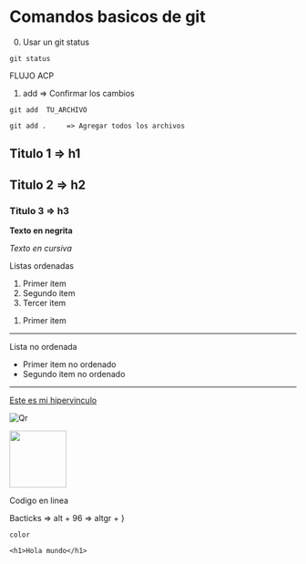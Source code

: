 # Comandos basicos de git 

0. Usar un git status
```
git status  
```
FLUJO ACP
1. add  => Confirmar los cambios
```
git add  TU_ARCHIVO

git add .     => Agregar todos los archivos
```


## Titulo 1 => h1
## Titulo 2 =>  h2
### Titulo 3 => h3

**Texto en negrita**

*Texto en cursiva*

Listas ordenadas

1. Primer item
2. Segundo item
3. Tercer item

<ol>
    <li>Primer item</li>
</ol>

---

Lista no ordenada

- Primer item no ordenado
- Segundo item no ordenado

---

[Este es mi hipervinculo](https://github.com/)

![Qr](https://upload.wikimedia.org/wikipedia/commons/d/d7/Commons_QR_code.png)

<img src="https://upload.wikimedia.org/wikipedia/commons/d/d7/Commons_QR_code.png" height="100" />

Codigo en linea

Bacticks => alt + 96 => altgr + }

`color`

```
<h1>Hola mundo</h1>
```
